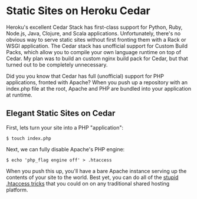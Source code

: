 # Static Sites on Heroku Cedar

  Heroku's excellent Cedar Stack has first\-class support for Python, Ruby, Node.js, Java, Clojure, and Scala applications. Unfortunately, there's no obvious way to serve static sites without first fronting them with a Rack or WSGI application. The Cedar stack has unofficial support for Custom Build Packs, which allow you to compile your own language runtime on top of Cedar. My plan was to build an custom nginx build pack for Cedar, but that turned out to be completely unnecessary.

 Did you you know that Cedar has full (unofficial) support for PHP applications, fronted with Apache? When you push up a repository with an index.php file at the root, Apache and PHP are bundled into your application at runtime.

 ## Elegant Static Sites on Cedar

 First, lets turn your site into a PHP "application":

 
```
$ touch index.php
```
 Next, we can fully disable Apache's PHP engine:

 
```
$ echo 'php_flag engine off' > .htaccess
```
 When you push this up, you'll have a bare Apache instance serving up the contents of your site to the world. Best yet, you can do all of the [stupid .htaccess tricks](http://perishablepress.com/press/2006/01/10/stupid-htaccess-tricks/) that you could on on any traditional shared hosting platform.

  